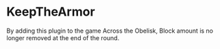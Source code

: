 # KeepTheArmor

By adding this plugin to the game Across the Obelisk, Block amount is no longer removed at the end of the round.
